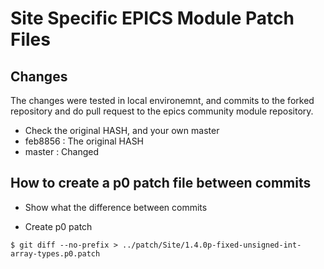 # Site Specific EPICS Module Patch Files

## Changes
The changes were tested in local environemnt, and commits to the forked repository and do pull request to the epics community module repository.

* Check the original HASH, and your own master
* feb8856 : The original HASH
* master : Changed


## How to create a p0 patch file between commits


* Show what the difference between commits


* Create p0 patch

```
$ git diff --no-prefix > ../patch/Site/1.4.0p-fixed-unsigned-int-array-types.p0.patch

```

